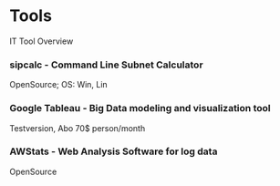 # Tools
IT Tool Overview


### sipcalc - Command Line Subnet Calculator
OpenSource; OS: Win, Lin


### Google Tableau - Big Data modeling and visualization tool
Testversion, Abo 70$ person/month


### AWStats - Web Analysis Software for log data
OpenSource

